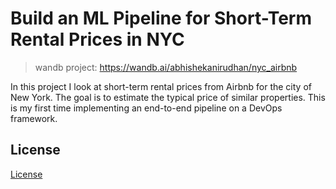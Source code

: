 # Build an ML Pipeline for Short-Term Rental Prices in NYC

> wandb project: https://wandb.ai/abhishekanirudhan/nyc_airbnb

In this project I look at short-term rental prices from Airbnb for the city of New York. The goal is
to estimate the typical price of similar properties. This is my first time implementing an end-to-end
pipeline on a DevOps framework. 

## License

[License](LICENSE.txt)

